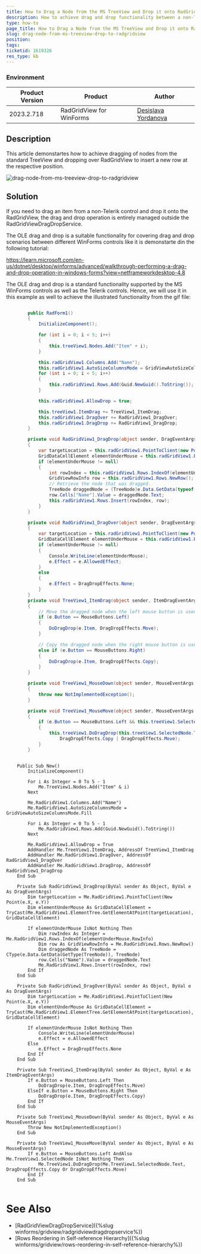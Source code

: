 ```yaml
---
title: How to Drag a Node from the MS TreeView and Drop it onto RadGridView
description: How to achieve drag and drop functionality between a non-Telerik control like MS TreeView and the WinForms RadGridView.
type: how-to
page_title: How to Drag a Node from the MS TreeView and Drop it onto RadGridView
slug: drag-node-from-ms-treeview-drop-to-radgridview
position: 
tags: 
ticketid: 1619326
res_type: kb
---
```


### Environment
 
|Product Version|Product|Author|
|----|----|----|
|2023.2.718|RadGridView for WinForms|[Desislava Yordanova](https://www.telerik.com/blogs/author/desislava-yordanova)|
 
## Description

 This article demonstartes how to achieve dragging of nodes from the standard TreeView and dropping over RadGridView to insert a new row at the respective position.

![drag-node-from-ms-treeview-drop-to-radgridview](images/drag-node-from-ms-treeview-drop-to-radgridview.gif)

## Solution

If you need to drag an item from a non-Telerik control and drop it onto the RadGridView, the drag and drop operation is entirely managed outside the RadGridViewDragDropService. 

The OLE drag and drop is a suitable functionality for covering drag and drop scenarios between different WinForms controls like it is demonstarte din the following tutorial:

https://learn.microsoft.com/en-us/dotnet/desktop/winforms/advanced/walkthrough-performing-a-drag-and-drop-operation-in-windows-forms?view=netframeworkdesktop-4.8 

The OLE drag and drop is a standard functionality supported by the MS WinForms controls as well as the Telerik controls. Hence, we will use it in this example as well to achieve the illustrated functionality from the gif file:
 
````C#

        public RadForm1()
        {
            InitializeComponent();

            for (int i = 0; i < 5; i++)
            {
                this.treeView1.Nodes.Add("Item" + i);
            }

            this.radGridView1.Columns.Add("Name");
            this.radGridView1.AutoSizeColumnsMode = GridViewAutoSizeColumnsMode.Fill;
            for (int i = 0; i < 5; i++)
            {
                this.radGridView1.Rows.Add(Guid.NewGuid().ToString());
            }

            this.radGridView1.AllowDrop = true;

            this.treeView1.ItemDrag += TreeView1_ItemDrag; 
            this.radGridView1.DragOver += RadGridView1_DragOver;
            this.radGridView1.DragDrop += RadGridView1_DragDrop;
        }

        private void RadGridView1_DragDrop(object sender, DragEventArgs e)
        {
            var targetLocation = this.radGridView1.PointToClient(new Point(e.X, e.Y));
            GridDataCellElement elementUnderMouse = this.radGridView1.ElementTree.GetElementAtPoint(targetLocation) as GridDataCellElement;
            if (elementUnderMouse != null)
            {
                int rowIndex = this.radGridView1.Rows.IndexOf(elementUnderMouse.RowInfo);
                GridViewRowInfo row = this.radGridView1.Rows.NewRow();
                // Retrieve the node that was dragged.  
                TreeNode draggedNode = (TreeNode)e.Data.GetData(typeof(TreeNode));
                row.Cells["Name"].Value = draggedNode.Text;
                this.radGridView1.Rows.Insert(rowIndex, row);
            }
        }

        private void RadGridView1_DragOver(object sender, DragEventArgs e)
        {
            var targetLocation = this.radGridView1.PointToClient(new Point(e.X, e.Y));
            GridDataCellElement elementUnderMouse = this.radGridView1.ElementTree.GetElementAtPoint(targetLocation) as GridDataCellElement;
            if (elementUnderMouse != null)
            {
                Console.WriteLine(elementUnderMouse);
                e.Effect = e.AllowedEffect;
            }
            else
            {
                e.Effect = DragDropEffects.None;
            }
        } 
        private void TreeView1_ItemDrag(object sender, ItemDragEventArgs e)
        {
            // Move the dragged node when the left mouse button is used.  
            if (e.Button == MouseButtons.Left)
            {
                DoDragDrop(e.Item, DragDropEffects.Move);
            }

            // Copy the dragged node when the right mouse button is used.  
            else if (e.Button == MouseButtons.Right)
            {
                DoDragDrop(e.Item, DragDropEffects.Copy);
            }
        } 

        private void TreeView1_MouseDown(object sender, MouseEventArgs e)
        {
            throw new NotImplementedException();
        }

        private void TreeView1_MouseMove(object sender, MouseEventArgs e)
        {
            if (e.Button == MouseButtons.Left && this.treeView1.SelectedNode != null)
            {
                this.treeView1.DoDragDrop(this.treeView1.SelectedNode.Text, 
                    DragDropEffects.Copy | DragDropEffects.Move);
            }
        }

````
````VB.NET

    Public Sub New()
        InitializeComponent()

        For i As Integer = 0 To 5 - 1
            Me.TreeView1.Nodes.Add("Item" & i)
        Next

        Me.RadGridView1.Columns.Add("Name")
        Me.RadGridView1.AutoSizeColumnsMode = GridViewAutoSizeColumnsMode.Fill

        For i As Integer = 0 To 5 - 1
            Me.RadGridView1.Rows.Add(Guid.NewGuid().ToString())
        Next

        Me.RadGridView1.AllowDrop = True
        AddHandler Me.TreeView1.ItemDrag, AddressOf TreeView1_ItemDrag
        AddHandler Me.RadGridView1.DragOver, AddressOf RadGridView1_DragOver
        AddHandler Me.RadGridView1.DragDrop, AddressOf RadGridView1_DragDrop
    End Sub

    Private Sub RadGridView1_DragDrop(ByVal sender As Object, ByVal e As DragEventArgs)
        Dim targetLocation = Me.RadGridView1.PointToClient(New Point(e.X, e.Y))
        Dim elementUnderMouse As GridDataCellElement = TryCast(Me.RadGridView1.ElementTree.GetElementAtPoint(targetLocation), GridDataCellElement)

        If elementUnderMouse IsNot Nothing Then
            Dim rowIndex As Integer = Me.RadGridView1.Rows.IndexOf(elementUnderMouse.RowInfo)
            Dim row As GridViewRowInfo = Me.RadGridView1.Rows.NewRow()
            Dim draggedNode As TreeNode = CType(e.Data.GetData(GetType(TreeNode)), TreeNode)
            row.Cells("Name").Value = draggedNode.Text
            Me.RadGridView1.Rows.Insert(rowIndex, row)
        End If
    End Sub

    Private Sub RadGridView1_DragOver(ByVal sender As Object, ByVal e As DragEventArgs)
        Dim targetLocation = Me.RadGridView1.PointToClient(New Point(e.X, e.Y))
        Dim elementUnderMouse As GridDataCellElement = TryCast(Me.RadGridView1.ElementTree.GetElementAtPoint(targetLocation), GridDataCellElement)

        If elementUnderMouse IsNot Nothing Then
            Console.WriteLine(elementUnderMouse)
            e.Effect = e.AllowedEffect
        Else
            e.Effect = DragDropEffects.None
        End If
    End Sub

    Private Sub TreeView1_ItemDrag(ByVal sender As Object, ByVal e As ItemDragEventArgs)
        If e.Button = MouseButtons.Left Then
            DoDragDrop(e.Item, DragDropEffects.Move)
        ElseIf e.Button = MouseButtons.Right Then
            DoDragDrop(e.Item, DragDropEffects.Copy)
        End If
    End Sub

    Private Sub TreeView1_MouseDown(ByVal sender As Object, ByVal e As MouseEventArgs)
        Throw New NotImplementedException()
    End Sub

    Private Sub TreeView1_MouseMove(ByVal sender As Object, ByVal e As MouseEventArgs)
        If e.Button = MouseButtons.Left AndAlso Me.TreeView1.SelectedNode IsNot Nothing Then
            Me.TreeView1.DoDragDrop(Me.TreeView1.SelectedNode.Text, DragDropEffects.Copy Or DragDropEffects.Move)
        End If
    End Sub
    
````

# See Also

 * [RadGridViewDragDropService]({%slug winforms/gridview/radgridviewdragdropservice%})
 * [Rows Reordering in Self-reference Hierarchy]({%slug winforms/gridview/rows-reordering-in-self-reference-hierarchy%})

